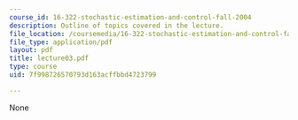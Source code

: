 ```yaml
---
course_id: 16-322-stochastic-estimation-and-control-fall-2004
description: Outline of topics covered in the lecture.
file_location: /coursemedia/16-322-stochastic-estimation-and-control-fall-2004/7f998726570793d163acffbbd4723799_lecture03.pdf
file_type: application/pdf
layout: pdf
title: lecture03.pdf
type: course
uid: 7f998726570793d163acffbbd4723799

---
```

None